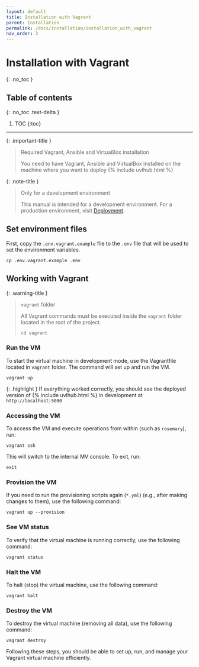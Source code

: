```yaml
---
layout: default
title: Installation with Vagrant
parent: Installation
permalink: /docs/installation/installation_with_vagrant
nav_order: 3
---
```


# Installation with Vagrant
{: .no_toc }

## Table of contents
{: .no_toc .text-delta }

1. TOC
{:toc}

---

{: .important-title }
> <i class="fa-solid fa-desktop"></i> Required Vagrant, Ansible and VirtualBox installation
>
> You need to have Vagrant, Ansible and VirtualBox installed on the machine where you want to deploy {% include uvlhub.html %}

{: .note-title }
> <i class="fa-solid fa-code"></i> Only for a development environment
>
> This manual is intended for a development environment. For a production environment, visit [Deployment]({{site.baseurl}}/docs/deployment).

## Set environment files

First, copy the `.env.vagrant.example` file to the `.env` file that will be used to set the environment variables.

```
cp .env.vagrant.example .env
```

## Working with Vagrant

{: .warning-title }
> <i class="fa-solid fa-folder"></i> `vagrant` folder
>
> All Vagrant commands must be executed inside the `vagrant` folder located in the root of the project.
>
> ```
> cd vagrant
> ```



### Run the VM

To start the virtual machine in development mode, use the Vagrantfile located in `vagrant` folder. The command will set up and run the VM.

```
vagrant up
```

{: .highlight }
If everything worked correctly, you should see the deployed version of {% include uvlhub.html %} in development at `http://localhost:5000`

### Accessing the VM

To access the VM and execute operations from within (such as `rosemary`), run:

```
vagrant ssh
```

This will switch to the internal MV console. To exit, run:

```
exit
```

### Provision the VM

If you need to run the provisioning scripts again (`*.yml`) (e.g., after making changes to them), use the following command:

```
vagrant up --provision
```

### See VM status

To verify that the virtual machine is running correctly, use the following command:

```
vagrant status
```

### Halt the VM

To halt (stop) the virtual machine, use the following command:

```
vagrant halt
```

### Destroy the VM

To destroy the virtual machine (removing all data), use the following command:

```
vagrant destroy
```

Following these steps, you should be able to set up, run, and manage your Vagrant virtual machine efficiently.